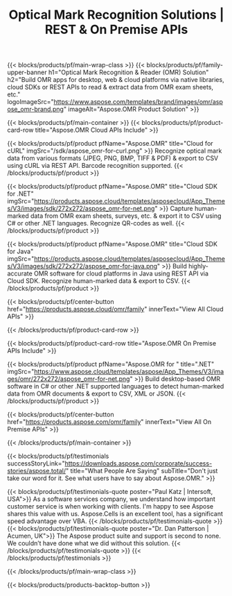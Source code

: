﻿---
title: Optical Mark Recognition Solutions | REST & On Premise APIs 
description: Build OMR apps for desktop, web & cloud platforms via native libraries, cloud SDKs or REST APIs to read & extract data from OMR exam sheets 
weight: 60
url: /
---

{{< blocks/products/pf/main-wrap-class >}}
{{< blocks/products/pf/family-upper-banner h1="Optical Mark Recognition & Reader (OMR) Solution" h2="Build OMR apps for desktop, web & cloud platforms via native libraries, cloud SDKs or REST APIs to read & extract data from OMR exam sheets, etc." logoImageSrc="https://www.aspose.com/templates/brand/images/omr/aspose_omr-brand.png" imageAlt="Aspose.OMR Product Solution" >}}

{{< blocks/products/pf/main-container >}}
{{< blocks/products/pf/product-card-row title="Aspose.OMR Cloud APIs Include" >}}

{{< blocks/products/pf/product pfName="Aspose.OMR" title="Cloud for cURL" imgSrc="/sdk/aspose_omr-for-curl.png" >}}
Recognize optical mark data from various formats (JPEG, PNG, BMP, TIFF & PDF) & export to CSV using cURL via REST API. Barcode recognition supported.
{{< /blocks/products/pf/product >}}

{{< blocks/products/pf/product pfName="Aspose.OMR" title="Cloud SDK for .NET" imgSrc="https://products.aspose.cloud/templates/asposecloud/App_Themes/V3/images/sdk/272x272/aspose_omr-for-net.png" >}}
Capture human-marked data from OMR exam sheets, surveys, etc. & export it to CSV using C# or other .NET languages. Recognize QR-codes as well.
{{< /blocks/products/pf/product >}}

{{< blocks/products/pf/product pfName="Aspose.OMR" title="Cloud SDK for Java" imgSrc="https://products.aspose.cloud/templates/asposecloud/App_Themes/V3/images/sdk/272x272/aspose_omr-for-java.png" >}}
Build highly-accurate OMR software for cloud platforms in Java using REST API via Cloud SDK. Recognize human-marked data & export to CSV.
{{< /blocks/products/pf/product >}}

{{< blocks/products/pf/center-button href="https://products.aspose.cloud/omr/family" innerText="View All Cloud APIs" >}}

{{< /blocks/products/pf/product-card-row >}}

{{< blocks/products/pf/product-card-row title="Aspose.OMR On Premise APIs Include" >}}

{{< blocks/products/pf/product pfName="Aspose.OMR for " title=".NET" imgSrc="https://www.aspose.cloud/templates/aspose/App_Themes/V3/images/omr/272x272/aspose_omr-for-net.png" >}}
Build desktop-based OMR software in C# or other .NET supported languages to detect human-marked data from OMR documents & export to CSV, XML or JSON.
{{< /blocks/products/pf/product >}}

{{< blocks/products/pf/center-button href="https://products.aspose.com/omr/family" innerText="View All On Premise APIs" >}}


{{< /blocks/products/pf/main-container >}}

{{< blocks/products/pf/testimonials successStoryLink="https://downloads.aspose.com/corporate/success-stories/aspose.total/" title="What People Are Saying" subTitle="Don't just take our word for it. See what users have to say about Aspose.OMR." >}}

{{< blocks/products/pf/testimonials-quote poster="Paul Katz | Intersoft, USA">}}
As a software services company, we understand how important customer service is when working with clients. I'm happy to see Aspose shares this value with us. Aspose.Cells is an excellent tool, has a significant speed advantage over VBA.
{{< /blocks/products/pf/testimonials-quote >}}
{{< blocks/products/pf/testimonials-quote poster="Dr. Dan Patterson | Acumen, UK">}}
The Aspose product suite and support is second to none. We couldn’t have done what we did without this solution.
{{< /blocks/products/pf/testimonials-quote >}}
{{< /blocks/products/pf/testimonials >}}

{{< /blocks/products/pf/main-wrap-class >}}

{{< blocks/products/products-backtop-button >}}

